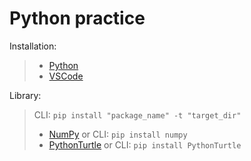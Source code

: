 # Python practice
Installation:
>  * [Python](https://www.python.org/downloads/)
>  * [VSCode](https://code.visualstudio.com)

Library:
> CLI: ``` pip install "package_name" -t "target_dir" ```
>  * [NumPy](https://numpy.org) or CLI: ``` pip install numpy ```
>  * [PythonTurtle](https://pypi.org/project/PythonTurtle/) or CLI: ``` pip install PythonTurtle ```
